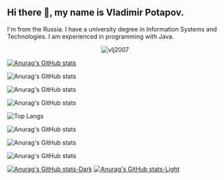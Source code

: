 ## Hi there 👋, my name is Vladimir Potapov.
I'm from the Russia.
I have a university degree in Information Systems and Technologies. I am experienced in programming with Java.


<p align="center"> <img src="https://komarev.com/ghpvc/?username=vlj2007&label=Profile%20views&style=flat-square&abbreviated=true" alt="vlj2007" /> </p>




[![Anurag's GitHub stats](https://github-readme-stats.vercel.app/api?username=vlj2007)](https://github.com/vlj2007/github-readme-stats)

![Anurag's GitHub stats](https://github-readme-stats.vercel.app/api?username=vlj2007&show=reviews,discussions_started,discussions_answered,prs_merged,prs_merged_percentage)

![Anurag's GitHub stats](https://github-readme-stats.vercel.app/api?username=vlj2007&show_icons=true)

![Anurag's GitHub stats](https://github-readme-stats.vercel.app/api?username=vlj2007&commits_year=2025)

![Top Langs](https://github-readme-stats.vercel.app/api/top-langs/?username=vlj2007&stats_format=bytes)

![Anurag's GitHub stats](https://github-readme-stats.vercel.app/api?username=vlj2007&show_icons=true&theme=radical)

![Anurag's GitHub stats](https://github-readme-stats.vercel.app/api?username=vlj2007&show_icons=true&theme=transparent)

![Anurag's GitHub stats](https://github-readme-stats.vercel.app/api?username=vlj2007&show_icons=true&bg_color=00000000)

[![Anurag's GitHub stats-Dark](https://github-readme-stats.vercel.app/api?username=vlj2007&show_icons=true&theme=dark#gh-dark-mode-only)](https://github.com/vlj2007/github-readme-stats#gh-dark-mode-only)
[![Anurag's GitHub stats-Light](https://github-readme-stats.vercel.app/api?username=vlj2007&show_icons=true&theme=default#gh-light-mode-only)](https://github.com/vlj2007/github-readme-stats#gh-light-mode-only)



<!--
**vlj2007/vlj2007** is a ✨ _special_ ✨ repository because its `README.md` (this file) appears on your GitHub profile.

Here are some ideas to get you started:

- 🔭 I’m currently working on ...
- 🌱 I’m currently learning ...
- 👯 I’m looking to collaborate on ...
- 🤔 I’m looking for help with ...
- 💬 Ask me about ...
- 📫 How to reach me: ...
- 😄 Pronouns: ...
- ⚡ Fun fact: ...
-->
